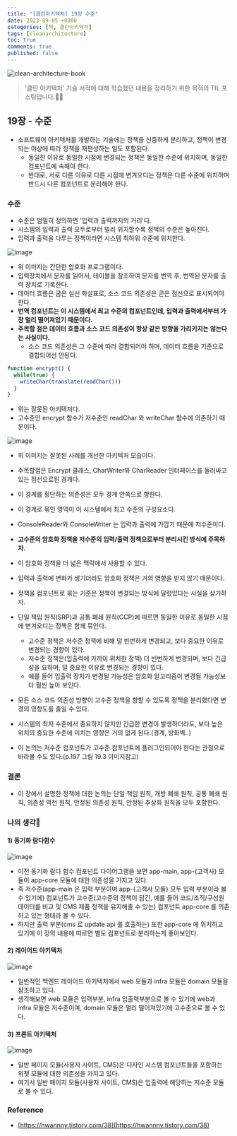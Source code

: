 ```yaml
---
title: "[클린아키텍처] 19장 수준"
date: 2023-09-05 +0800
categories: [책, 클린아키텍처]
tags: [cleanarchitecture]
toc: true
comments: true
published: false
---
```


![clean-architecture-book](https://github.com/jeonyoungho/jeonyoungho.github.io/assets/44339530/5d90a988-4e1c-4f9c-b36b-28755aef9fff)

> '클린 아키텍처' 기술 서적에 대해 학습했던 내용을 정리하기 위한 목적의 TIL 포스팅입니다.🙆‍♂️

## 19장 - 수준

- 소프트웨어 아키텍처를 개발하는 기술에는 정책을 신중하게 분리하고, 정책이 변경되는 야상에 따라 정책을 재편성하는 일도 포함된다.
  - 동일한 이유로 동일한 시점에 변경되는 정책은 동일한 수준에 위치하며, 동일한 컴포넌트에 속해야 한다.
  - 반대로, 서로 다른 이유로 다른 시점에 변겨오디는 정책은 다른 수준에 위치하며 반드시 다른 컴포넌트로 분리해야 한다.

### 수준
- 수준은 엄밀히 정의하면 '입력과 출력까지의 거리'다.
- 시스템의 입력과 출력 모두로부터 멀리 위치할수록 정책의 수준은 높아진다.
- 입력과 출력을 다루는 정책이라면 시스템 최하위 수준에 위치한다.

![image](https://github.com/jeonyoungho/jeonyoungho.github.io/assets/44339530/4be14e4a-fa88-464b-83a3-b19c39066f05)

- 위 이미지는 간단한 암호화 프로그램이다.
- 입력장치에서 문자를 읽어서, 테이블을 참조하여 문자를 번역 후, 번역된 문자를 출력 장치로 기록한다.
- 데이터 흐름은 굽은 실선 화살표로, 소스 코드 의존성은 곧은 점선으로 표시되어야 한다.
- <b>번역 컴포넌트는 이 시스템에서 최고 수준의 컴포넌트인데, 입력과 출력에서부터 가장 멀리 떨어져있기 때문이다.</b>
- <b>주목할 점은 데이터 흐름과 소스 코드 의존성이 항상 같은 방향을 가리키지는 않는다는 사실이다.</b>
  - 소스 코드 의존성은 그 수준에 따라 결합되어야 하며, 데이터 흐름을 기준으로 결합되어선 안된다.

```javascript
function encrypt() {
  while(true) {
    writeChar(translate(readChar()))
  } 
}
```

- 위는 잘못된 아키텍처다.
- 고수준인 encrypt 함수가 저수준인 readChar 와 writeChar 함수에 의존하기 때문이다.

![image](https://github.com/jeonyoungho/jeonyoungho.github.io/assets/44339530/aa754bab-aa75-4d95-87d1-7a594cfce3cf)

- 위 이미지는 잘못된 사례를 개선한 아키텍처 모습이다.
- 주목할점은 Encrypt 클래스, CharWriter와 CharReader 인터페이스를 둘러싸고 있는 점선으로된 경계다.
- 이 경계를 횡단하는 의존성은 모두 경계 안쪽으로 향한다.
- 이 경계로 묶인 영역이 이 시스템에서 최고 수준의 구성요소다.
- ConsoleReader와 ConsoleWriter 는 입력과 출력에 가깝기 때문에 저수준이다.
- <b>고수준의 암호화 정책을 저수준의 입력/출력 정책으로부터 분리시킨 방식에 주목하자.</b>
- 이 암호화 정책을 더 넓은 맥락에서 사용할 수 있다.
- 입력과 출력에 변화가 생기더라도 암호화 정책은 거의 영향을 받지 않기 때문이다.

- 정책을 컴포넌트로 묶는 기준은 정책이 변경되는 방식에 달렸있다는 사실을 상기하자.
- 단일 책임 원칙(SRP)과 공통 폐쇄 원칙(CCP)에 따르면 동일한 이유로 동일한 시점에 변겨오디는 정책은 함께 묶인다.
  - 고수준 정책은 저수준 정책에 비해 덜 빈번하게 변경되고, 보다 중요한 이유로 변경되는 경향이 있다.
  - 저수준 정책은(입출력에 가까이 위치한 정책) 더 빈번하게 변경되며, 보다 긴급성을 요하며, 덜 중요한 이유로 변경되는 경향이 있다.
  - 예를 들어 입출력 장치가 변경될 가능성은 암호화 알고리즘이 변경될 가능성보다 훨씬 높아 보인다.
- 모든 소스 코드 의존성 방향이 고수준 정책을 향할 수 있도록 정책을 분리했다면 변경의 영향도를 줄일 수 있다.
- 시스템의 최저 수준에서 중요하지 않지만 긴급한 변경이 발생하더라도, 보다 높은 위치의 중요한 수준에 미치는 영향은 거의 없게 된다.(경계, 방화벽..)
- 이 논의는 저수준 컴포넌트가 고수준 컴포넌트에 플러그인되어야 한다는 관점으로 바라볼 수도 있다.(p.197 그림 19.3 이미지참고)

### 결론
- 이 장에서 설명한 정책에 대한 논의는 단일 책임 원칙, 개방 폐쇄 원칙, 공통 폐쇄 원칙, 의존성 역전 원칙, 안정된 의존성 원칙, 안정된 추상화 원칙을 모두 포함한다.

### 나의 생각🙌

#### 1) 동기화 람다함수

![image](https://github.com/jeonyoungho/jeonyoungho.github.io/assets/44339530/80dc27ce-f806-48e9-938c-d28ce08f71d5)

- 이전 동기화 람다 함수 컴포넌트 다이어그램을 보면 app-main, app-{고객사} 모듈이 app-core 모듈에 대한 의존성을 가지고 있다.
- 즉 저수준(app-main 은 입력 부분이며 app-{고객사 모듈} 모두 입력 부분이라 볼 수 있기에) 컴포넌트가 고수준(고수준의 정책이 담긴, 예를 들어 코드/조직/구성원 데이터를 비교 및 CMS 제품 정책을 유지해줄 수 있는) 컴포넌트 app-core 를 의존하고 있는 형태라 볼 수 있다.
- 하지만 출력 부분(cms 로 update api 를 호출하는) 또한 app-core 에 위치하고 있기에 이 장의 내용에 따르면 별도 컴포넌트로 분리하는게 좋아보인다.


#### 2) 레이어드 아키텍처

![image](https://github.com/jeonyoungho/jeonyoungho.github.io/assets/44339530/be5ed0be-372f-4041-be93-3fe94ee86016)

- 일반적인 백엔드 레이어드 아키텍처에서 web 모듈과 infra 모듈은 domain 모듈을 참조하고 있다.
- 생각해보면 web 모듈은 입력부분, infra 입출력부분으로 볼 수 있기에 web과 infra 모듈은 저수준이며, domain 모듈은 멀리 떨어져있기에 고수준으로 볼 수 있다.

#### 3) 프론트 아키텍처

![image](https://github.com/jeonyoungho/jeonyoungho.github.io/assets/44339530/a0e382f2-d95b-4265-9f87-844816801aef)

- 일반 페이지 모듈(사용자 사이트, CMS)은 디자인 시스템 컴포넌트들을 포함하는 위젯 모듈에 대한 의존성을 가지고 있다.
- 여기서 일반 페이지 모듈(사용자 사이트, CMS)은 입출력에 해당하는 저수준 모듈로 볼 수 있다.

### Reference
- [https://hwannny.tistory.com/38](https://hwannny.tistory.com/38)